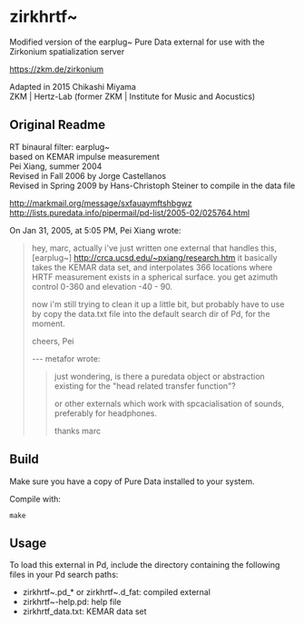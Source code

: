zirkhrtf~
=========

Modified version of the earplug~ Pure Data external for use with the Zirkonium spatialization server

https://zkm.de/zirkonium

Adapted in 2015 Chikashi Miyama  
ZKM | Hertz-Lab (former ZKM | Institute for Music and Aocustics)

Original Readme
---------------

RT binaural filter: earplug~  
based on KEMAR impulse measurement  
Pei Xiang, summer 2004  
Revised in Fall 2006 by Jorge Castellanos  
Revised in Spring 2009 by Hans-Christoph Steiner to compile in the data file

http://markmail.org/message/sxfauaymftshbgwz  
http://lists.puredata.info/pipermail/pd-list/2005-02/025764.html

On Jan 31, 2005, at 5:05 PM, Pei Xiang wrote:

> hey, marc,
> actually i've just written one external that handles this, [earplug\~]
> http://crca.ucsd.edu/~pxiang/research.htm it basically takes the KEMAR data
> set, and interpolates 366 locations where HRTF measurement exists in a
> spherical surface. you get azimuth control 0-360 and elevation -40 - 90.
>
> now i'm still trying to clean it up a little bit, but probably have to use by
> copy the data.txt file into the default search dir of Pd, for the moment.
>
> cheers, Pei 
>
>
> --- metafor <metafor at gmx.net> wrote:
>
>> just wondering, is there a puredata object or
>> abstraction
>> existing for the "head  related transfer function"?
>>
>> or other externals which work with spcacialisation
>> of sounds,
>> preferably for headphones.
>>
>> thanks
>> marc

Build
-----

Make sure you have a copy of Pure Data installed to your system.

Compile with:

    make

## Usage

To load this external in Pd, include the directory containing the following files in your Pd search paths:

* zirkhrtf~.pd_* or zirkhrtf~.d_fat: compiled external
* zirkhrtf~-help.pd: help file
* zirkhrtf_data.txt: KEMAR data set
